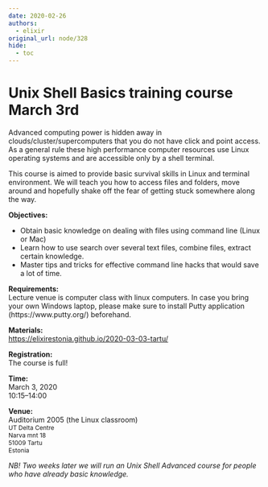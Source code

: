 ```yaml
---
date: 2020-02-26
authors:
  - elixir
original_url: node/328
hide:
  - toc
---
```


# Unix Shell Basics training course March 3rd

<p>Advanced computing power is hidden away in clouds/cluster/supercomputers that you do not have click and point access. As a general rule these high performance computer resources use Linux operating systems and are accessible only by a shell terminal.</p>

<p>This course is aimed to provide basic survival skills in Linux and terminal environment. We will teach you how to access files and folders, move around and hopefully shake off the fear of getting stuck somewhere along the way.</p>

<p><strong>Objectives:</strong></p>

<ul>
	<li>Obtain basic knowledge on dealing with files using command line (Linux or Mac)</li>
	<li>Learn how to use search over several text files, combine files, extract certain knowledge.</li>
	<li>Master tips and tricks for effective command line hacks that would save a lot of time.</li>
</ul>

<p><strong>Requirements:</strong><br />
Lecture venue is computer class with linux computers. In case you bring your own Windows laptop, please make sure to install Putty application (https://www.putty.org/) beforehand.</p>

<p><strong>Materials:</strong><br />
<a href="https://elixirestonia.github.io/2020-03-03-tartu/">https://elixirestonia.github.io/2020-03-03-tartu/</a></p>

<p><strong>Registration:</strong><br />
The course is full!</p>

<p><strong>Time:</strong><br />
March 3, 2020<br />
10:15–14:00</p>

<p><strong>Venue:</strong><br />
Auditorium&nbsp;2005 (the Linux classroom)<br />
<span style="font-size:12px;">UT Delta Centre<br />
Narva mnt 18<br />
51009 Tartu<br />
Estonia</span></p>

<p><em>NB! Two weeks later we will run an Unix Shell Advanced course for people who have already basic knowledge.</em></p>

